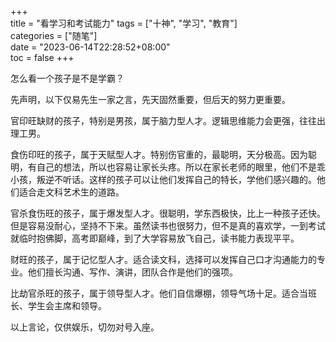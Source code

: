 +++  
title = "看学习和考试能力"
tags = ["十神", "学习", "教育"]  
categories = ["随笔"]  
date = "2023-06-14T22:28:52+08:00"  
toc = false
+++


怎么看一个孩子是不是学霸？

先声明，以下仅易先生一家之言，先天固然重要，但后天的努力更重要。

官印旺缺财的孩子，特别是男孩，属于脑力型人才。逻辑思维能力会更强，往往出理工男。

食伤印旺的孩子，属于天赋型人才。特别伤官重的，最聪明，天分极高。因为聪明，有自己的想法，所以也容易让家长头疼。所以在家长老师的眼里，他们不是乖小孩，叛逆不听话。这样的孩子可以让他们发挥自己的特长，学他们感兴趣的。他们适合走文科艺术生的道路。

官杀食伤旺的孩子，属于爆发型人才。很聪明，学东西极快，比上一种孩子还快。但是容易没耐心，坚持不下来。虽然读书也很努力，但不是真的喜欢学，一到考试就临时抱佛脚，高考即巅峰，到了大学容易放飞自己，读书能力表现平平。

财旺的孩子，属于记忆型人才。适合读文科，选择可以发挥自己口才沟通能力的专业。他们擅长沟通、写作、演讲，团队合作是他们的强项。

比劫官杀旺的孩子，属于领导型人才。他们自信爆棚，领导气场十足。适合当班长、学生会主席和领导。

以上言论，仅供娱乐，切勿对号入座。